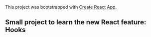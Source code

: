 This project was bootstrapped with [Create React App](https://github.com/facebook/create-react-app).

## Small project to learn the new React feature: Hooks